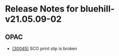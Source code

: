 
# Release Notes for bluehill-v21.05.09-02

## OPAC

- [[30045]](http://bugs.koha-community.org/bugzilla3/show_bug.cgi?id=30045) SCO print slip is broken


